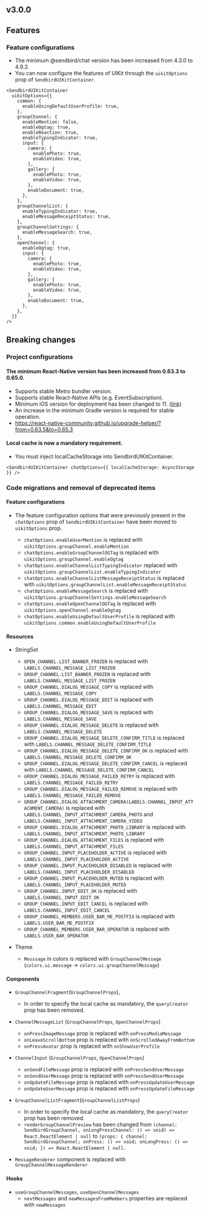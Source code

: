 ## v3.0.0

## Features

### Feature configurations

- The minimum @sendbird/chat version has been increased from 4.3.0 to 4.9.2.
- You can now configure the features of UIKit through the `uikitOptions` prop of `SendbirdUIKitContainer`.

```tsx
<SendbirdUIKitContainer
  uikitOptions={{
    common: {
      enableUsingDefaultUserProfile: true,
    },
    groupChannel: {
      enableMention: false,
      enableOgtag: true,
      enableReaction: true,
      enableTypingIndicator: true,
      input: {
        camera: {
          enablePhoto: true,
          enableVideo: true,
        },
        gallery: {
          enablePhoto: true,
          enableVideo: true,
        },
        enableDocument: true,
      },
    },
    groupChannelList: {
      enableTypingIndicator: true,
      enableMessageReceiptStatus: true,
    },
    groupChannelSettings: {
      enableMessageSearch: true,
    },
    openChannel: {
      enableOgtag: true,
      input: {
        camera: {
          enablePhoto: true,
          enableVideo: true,
        },
        gallery: {
          enablePhoto: true,
          enableVideo: true,
        },
        enableDocument: true,
      },
    },
  }}
/>
```

## Breaking changes

### Project configurations

#### The minimum React-Native version has been increased from 0.63.3 to 0.65.0.

- Supports stable Metro bundler version.
- Supports stable React-Native APIs (e.g. EventSubscription).
- Minimum iOS version for deployment has been changed to 11. ([link](https://developer.apple.com/documentation/xcode-release-notes/xcode-14-release-notes#Deprecations))
- An increase in the minimum Gradle version is required for stable operation.
- https://react-native-community.github.io/upgrade-helper/?from=0.63.5&to=0.65.3

#### Local cache is now a mandatory requirement.

- You must inject localCacheStorage into SendbirdUIKitContainer.

```tsx
<SendbirdUIKitContainer chatOptions={{ localCacheStorage: AsyncStorage }} />
```

### Code migrations and removal of deprecated items

#### Feature configurations

- The feature configuration options that were previously present in the `chatOptions` prop of `SendbirdUIKitContainer` have been moved to `uikitOptions` prop.

  - `chatOptions.enableUserMention` is replaced with `uikitOptions.groupChannel.enableMention`
  - `chatOptions.enableGroupChannelOGTag` is replaced with `uikitOptions.groupChannel.enableOgtag`
  - `chatOptions.enableChannelListTypingIndicator` replaced with `uikitOptions.groupChannelList.enableTypingIndicator`
  - `chatOptions.enableChannelListMessageReceiptStatus` is replaced with `uikitOptions.groupChannelList.enableMessageReceiptStatus`
  - `chatOptions.enableMessageSearch` is replaced with `uikitOptions.groupChannelSettings.enableMessageSearch`
  - `chatOptions.enableOpenChannelOGTag` is replaced with `uikitOptions.openChannel.enableOgtag`
  - `chatOptions.enableUsingDefaultUserProfile` is replaced with `uikitOptions.common.enableUsingDefaultUserProfile`

#### Resources

- StringSet

  - `OPEN_CHANNEL.LIST_BANNER_FROZEN` is replaced with `LABELS.CHANNEL_MESSAGE_LIST_FROZEN`
  - `GROUP_CHANNEL.LIST_BANNER_FROZEN` is replaced with `LABELS.CHANNEL_MESSAGE_LIST_FROZEN`
  - `GROUP_CHANNEL.DIALOG_MESSAGE_COPY` is replaced with `LABELS.CHANNEL_MESSAGE_COPY`
  - `GROUP_CHANNEL.DIALOG_MESSAGE_EDIT` is replaced with `LABELS.CHANNEL_MESSAGE_EDIT`
  - `GROUP_CHANNEL.DIALOG_MESSAGE_SAVE` is replaced with `LABELS.CHANNEL_MESSAGE_SAVE`
  - `GROUP_CHANNEL.DIALOG_MESSAGE_DELETE` is replaced with `LABELS.CHANNEL_MESSAGE_DELETE`
  - `GROUP_CHANNEL.DIALOG_MESSAGE_DELETE_CONFIRM_TITLE` is replaced with `LABELS.CHANNEL_MESSAGE_DELETE_CONFIRM_TITLE`
  - `GROUP_CHANNEL.DIALOG_MESSAGE_DELETE_CONFIRM_OK` is replaced with `LABELS.CHANNEL_MESSAGE_DELETE_CONFIRM_OK`
  - `GROUP_CHANNEL.DIALOG_MESSAGE_DELETE_CONFIRM_CANCEL` is replaced with `LABELS.CHANNEL_MESSAGE_DELETE_CONFIRM_CANCEL`
  - `GROUP_CHANNEL.DIALOG_MESSAGE_FAILED_RETRY` is replaced with `LABELS.CHANNEL_MESSAGE_FAILED_RETRY`
  - `GROUP_CHANNEL.DIALOG_MESSAGE_FAILED_REMOVE` is replaced with `LABELS.CHANNEL_MESSAGE_FAILED_REMOVE`
  - `GROUP_CHANNEL.DIALOG_ATTACHMENT_CAMERA(LABELS.CHANNEL_INPUT_ATTACHMENT_CAMERA)` is replaced with `LABELS.CHANNEL_INPUT_ATTACHMENT_CAMERA_PHOTO` and `LABELS.CHANNEL_INPUT_ATTACHMENT_CAMERA_VIDEO`
  - `GROUP_CHANNEL.DIALOG_ATTACHMENT_PHOTO_LIBRARY` is replaced with `LABELS.CHANNEL_INPUT_ATTACHMENT_PHOTO_LIBRARY`
  - `GROUP_CHANNEL.DIALOG_ATTACHMENT_FILES` is replaced with `LABELS.CHANNEL_INPUT_ATTACHMENT_FILES`
  - `GROUP_CHANNEL.INPUT_PLACEHOLDER_ACTIVE` is replaced with `LABELS.CHANNEL_INPUT_PLACEHOLDER_ACTIVE`
  - `GROUP_CHANNEL.INPUT_PLACEHOLDER_DISABLED` is replaced with `LABELS.CHANNEL_INPUT_PLACEHOLDER_DISABLED`
  - `GROUP_CHANNEL.INPUT_PLACEHOLDER_MUTED` is replaced with `LABELS.CHANNEL_INPUT_PLACEHOLDER_MUTED`
  - `GROUP_CHANNEL.INPUT_EDIT_OK` is replaced with `LABELS.CHANNEL_INPUT_EDIT_OK`
  - `GROUP_CHANNEL.INPUT_EDIT_CANCEL` is replaced with `LABELS.CHANNEL_INPUT_EDIT_CANCEL`
  - `GROUP_CHANNEL_MEMBERS.USER_BAR_ME_POSTFIX` is replaced with `LABELS.USER_BAR_ME_POSTFIX`
  - `GROUP_CHANNEL_MEMBERS.USER_BAR_OPERATOR` is replaced with `LABELS.USER_BAR_OPERATOR`

- Theme
  - `Messsage` in colors is replaced with `GroupChannelMessage` (`colors.ui.message` -> `colors.ui.groupChannelMessage`)

#### Components

- `GroupChannelFragment`(`GroupChannelProps`),

  - In order to specify the local cache as mandatory, the `queryCreator` prop has been removed.

- `ChannelMessageList` (`GroupChannelProps`, `OpenChannelProps`)

  - `onPressImageMessage` prop is replaced with `onPressMediaMessage`
  - `onLeaveScrollBottom` prop is replaced with `onScrolledAwayFromBottom`
  - `onPressAvatar` prop is replaced with `onShowUserProfile`

- `ChannelInput` (`GroupChannelProps`, `OpenChannelProps`)

  - `onSendFileMessage` prop is replaced with `onPressSendUserMessage`
  - `onSendUserMessage` prop is replaced with `onPressSendUserMessage`
  - `onUpdateFileMessage` prop is replaced with `onPressUpdateUserMessage`
  - `onUpdateUserMessage` prop is replaced with `onPressUpdateFileMessage`

- `GroupChannelListFragment`(`GroupChannelListProps`)

  - In order to specify the local cache as mandatory, the `queryCreator` prop has been removed.
  - `renderGroupChannelPreview` has been changed from `(channel: SendbirdGroupChannel, onLongPressChannel: () => void) => React.ReactElement | null` to `(props: { channel: SendbirdGroupChannel; onPress: () => void; onLongPress: () => void; }) => React.ReactElement | null`.

- `MessageRenderer` component is replaced with `GroupChannelMessageRenderer`

#### Hooks

- `useGroupChannelMessages`, `useOpenChannelMessages`
  - `nextMessages` and `newMessagesFromMembers` properties are replaced with `newMessages`
